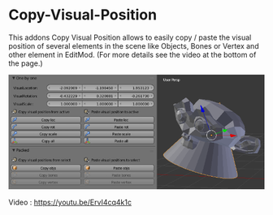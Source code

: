# Copy-Visual-Position
This addons Copy Visual Position allows to easily copy / paste the visual position of several elements in the scene like Objects, Bones or Vertex and other element in EditMod. (For more details see the video at the bottom of the page.)

![alt text](https://github.com/xavier150/Copy-Visual-Position/blob/master/copy-visual-position-addons-ui.png)

Video : https://youtu.be/ErvI4cq4k1c
